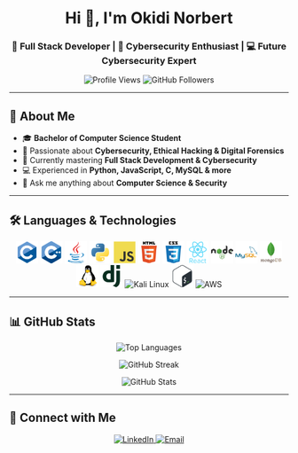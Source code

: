 <h1 align="center">Hi 👋, I'm Okidi Norbert</h1>
<h3 align="center">🚀 Full Stack Developer | 🔐 Cybersecurity Enthusiast | 💻 Future Cybersecurity Expert</h3>

<p align="center">
  <img src="https://komarev.com/ghpvc/?username=okidnorbert&label=Profile%20views&color=0e75b6&style=flat" alt="Profile Views" />
  <img src="https://img.shields.io/github/followers/okidnorbert?label=Followers&style=social" alt="GitHub Followers" />
</p>

---

## 🚀 About Me
- 🎓 **Bachelor of Computer Science Student**  
- 🔐 Passionate about **Cybersecurity, Ethical Hacking & Digital Forensics**  
- 🌱 Currently mastering **Full Stack Development & Cybersecurity**  
- 💻 Experienced in **Python, JavaScript, C, MySQL & more**  
- 💬 Ask me anything about **Computer Science & Security**  

---

## 🛠️ Languages & Technologies
<p align="center">
  <img src="https://raw.githubusercontent.com/devicons/devicon/master/icons/c/c-original.svg" alt="C" width="40" height="40"/>
  <img src="https://raw.githubusercontent.com/devicons/devicon/master/icons/cplusplus/cplusplus-original.svg" alt="C++" width="40" height="40"/>
  <img src="https://raw.githubusercontent.com/devicons/devicon/master/icons/java/java-original.svg" alt="Java" width="40" height="40"/>
  <img src="https://raw.githubusercontent.com/devicons/devicon/master/icons/python/python-original.svg" alt="Python" width="40" height="40"/>
  <img src="https://raw.githubusercontent.com/devicons/devicon/master/icons/javascript/javascript-original.svg" alt="JavaScript" width="40" height="40"/>
  <img src="https://raw.githubusercontent.com/devicons/devicon/master/icons/html5/html5-original-wordmark.svg" alt="HTML" width="40" height="40"/>
  <img src="https://raw.githubusercontent.com/devicons/devicon/master/icons/css3/css3-original-wordmark.svg" alt="CSS" width="40" height="40"/>
  <img src="https://raw.githubusercontent.com/devicons/devicon/master/icons/react/react-original-wordmark.svg" alt="React" width="40" height="40"/>
  <img src="https://raw.githubusercontent.com/devicons/devicon/master/icons/nodejs/nodejs-original-wordmark.svg" alt="Node.js" width="40" height="40"/>
  <img src="https://raw.githubusercontent.com/devicons/devicon/master/icons/mysql/mysql-original-wordmark.svg" alt="MySQL" width="40" height="40"/>
  <img src="https://raw.githubusercontent.com/devicons/devicon/master/icons/mongodb/mongodb-original-wordmark.svg" alt="MongoDB" width="40" height="40"/>
  <img src="https://raw.githubusercontent.com/devicons/devicon/master/icons/linux/linux-original.svg" alt="Linux" width="40" height="40"/>
  <img src="https://raw.githubusercontent.com/devicons/devicon/master/icons/django/django-plain.svg" alt="Django" width="40" height="40"/>
  <img src="https://upload.wikimedia.org/wikipedia/commons/a/a8/Kali-dragon-icon.svg" alt="Kali Linux" width="40" height="40"/>
  <img src="https://raw.githubusercontent.com/devicons/devicon/master/icons/bash/bash-original.svg" alt="Bash" width="40" height="40"/>
  <img src="https://upload.wikimedia.org/wikipedia/commons/2/24/Amazon_Web_Services_Logo.svg" alt="AWS" width="40" height="40"/>
</p>

---

## 📊 GitHub Stats
<p align="center">
  <img src="https://github-readme-stats.vercel.app/api/top-langs?username=okidnorbert&show_icons=true&locale=en&layout=compact&theme=radical" alt="Top Languages" />
</p>

<p align="center">
  <img src="https://github-readme-streak-stats.herokuapp.com/?user=okidnorbert&theme=radical" alt="GitHub Streak" />
</p>

<p align="center">
  <img src="https://github-readme-stats.vercel.app/api?username=okidnorbert&show_icons=true&theme=radical&include_all_commits=true&count_private=true" alt="GitHub Stats" />
</p>

---

## 🔗 Connect with Me
<p align="center">
  <a href="https://www.linkedin.com/in/okidi-norbert-881ba3305" target="_blank">
    <img src="https://img.shields.io/badge/LinkedIn-Okidi%20Norbert-blue?style=for-the-badge&logo=linkedin" alt="LinkedIn" />
  </a>
  <a href="mailto:h4006554@gmail.com">
    <img src="https://img.shields.io/badge/Email-h4006554%40gmail.com-red?style=for-the-badge&logo=gmail" alt="Email" />
  </a>
</p>
